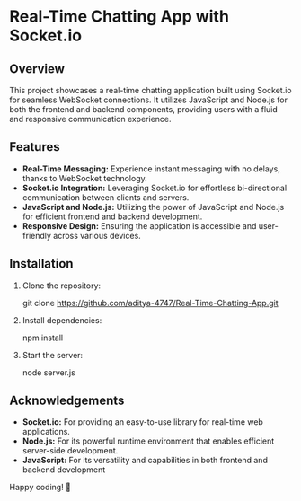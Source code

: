 # Real-Time Chatting App with Socket.io

## Overview

This project showcases a real-time chatting application built using Socket.io for seamless WebSocket connections. It utilizes JavaScript and Node.js for both the frontend and backend components, providing users with a fluid and responsive communication experience.

## Features

- **Real-Time Messaging:** Experience instant messaging with no delays, thanks to WebSocket technology.
- **Socket.io Integration:** Leveraging Socket.io for effortless bi-directional communication between clients and servers.
- **JavaScript and Node.js:** Utilizing the power of JavaScript and Node.js for efficient frontend and backend development.
- **Responsive Design:** Ensuring the application is accessible and user-friendly across various devices.

## Installation

1. Clone the repository:

   git clone https://github.com/aditya-4747/Real-Time-Chatting-App.git

2. Install dependencies:

   npm install

3. Start the server:

   node server.js


## Acknowledgements

- **Socket.io:** For providing an easy-to-use library for real-time web applications.
- **Node.js:** For its powerful runtime environment that enables efficient server-side development.
- **JavaScript:** For its versatility and capabilities in both frontend and backend development

Happy coding! 🚀
